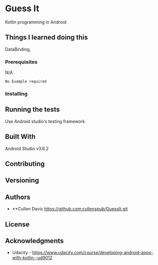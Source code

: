 # Guess It

Kotlin programming in Android

## Things I learned doing this
DataBinding, 

### Prerequisites
N/A

```
No Example required
```

### Installing


## Running the tests

Use Android studio's testing framework 

## Built With
Android Studio v3.6.2

## Contributing


## Versioning


## Authors

* **Cullen Davis https://github.com:cullenspub/GuessIt.git

## License

## Acknowledgments
* Udacity - https://www.udacity.com/course/developing-android-apps-with-kotlin--ud9012

